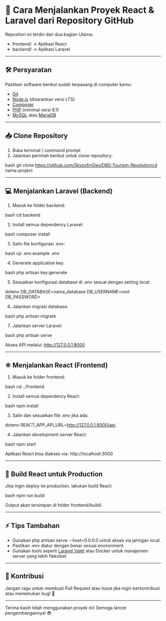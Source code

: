 # 🚀 Cara Menjalankan Proyek React & Laravel dari Repository GitHub

Repositori ini terdiri dari dua bagian Utama:
- frontend/ → Aplikasi React
- backend/ → Aplikasi Laravel

---

## 🛠 Persyaratan

Pastikan software berikut sudah terpasang di computer kamu:

- [Git](https://git-scm.com/)
- [Node.js](https://nodejs.org/) (disarankan versi LTS)
- [Composer](https://getcomposer.org/)
- [PHP](https://www.php.net/) (minimal versi 8.1)
- [MySQL](https://www.mysql.com/) atau [MariaDB](https://mariadb.org/)

---

## 📥 Clone Repository

1. Buka terminal / command prompt
2. Jalankan perintah berikut untuk clone repository:

bash
git clone https://github.com/SkyzofrnDev/DBS-Tourism-Revolutioncd nama-project


---

## 💻 Menjalankan Laravel (Backend)

1. Masuk ke folder backend:

bash
cd backend


2. Install semua dependency Laravel:

bash
composer install


3. Salin file konfigurasi .env:

bash
cp .env.example .env


4. Generate application key:

bash
php artisan key:generate


5. Sesuaikan konfigurasi database di .env sesuai dengan setting local:

dotenv
DB_DATABASE=nama_database
DB_USERNAME=root
DB_PASSWORD=


6. Jalankan migrasi database:

bash
php artisan migrate


7. Jalankan server Laravel:

bash
php artisan serve


Akses API melalui: http://127.0.0.1:8000

---

## ⚛ Menjalankan React (Frontend)

1. Masuk ke folder frontend:

bash
cd ../frontend


2. Install semua dependency React:

bash
npm install


3. Salin dan sesuaikan file .env jika ada:

dotenv
REACT_APP_API_URL=http://127.0.0.1:8000/api


4. Jalankan development server React:

bash
npm start


Aplikasi React bisa diakses via: http://localhost:3000

---

## 🏁 Build React untuk Production

Jika ingin deploy ke production, lakukan build React:

bash
npm run build


Output akan tersimpan di folder frontend/build/.

---

## ⚡ Tips Tambahan

- Gunakan php artisan serve --host=0.0.0.0 untuk akses via jaringan local.
- Pastikan .env diatur dengan benar sesuai environment.
- Gunakan tools seperti [Laravel Valet](https://laravel.com/docs/valet) atau Docker untuk manajemen server yang lebih fleksibel.

---

## 🤝 Kontribusi

Jangan ragu untuk membuat Pull Request atau Issue jika ingin berkontribusi atau menemukan bug! 🚀

---

Terima kasih telah menggunakan proyek ini! Semoga lancer pengembangannya! 😎
